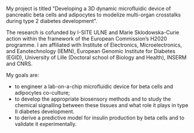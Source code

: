 My project is titled "Developing a 3D dynamic microfluidic device of pancreatic beta cells and adipocytes to modelize multi-organ crosstalks during type 2 diabetes development".

The research is cofunded by I-SITE ULNE and Marie Sklodowska-Curie action within the framework of the European Commission’s H2020 programme. I am affiliated with Institute of Electronics, Microelectronics, and Eanotechnology (IEMN), European Genomic Institute for Diabetes (EGID), University of Lille (Doctoral school of Biology and Health), INSERM and CNRS.

My goals are:
- to engineer a lab-on-a-chip microfluidic device for beta cells and adipocytes co-culture;
- to develop the appropriate biosensory methods and to study the chemical signalling between these tissues and what role it plays in type II diabetes development.
- to derive a predictive model for insulin production by beta cells and to validate it experimentally.
